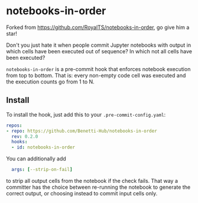 # notebooks-in-order

Forked from https://github.com/RoyalTS/notebooks-in-order, go give him a star!

Don't you just hate it when people commit Jupyter notebooks with output in which cells have been executed out of sequence? In which not all cells have been executed?

`notebooks-in-order` is a pre-commit hook that enforces notebook execution from top to bottom. That is: every non-empty code cell was executed and the execution counts go from 1 to N.

## Install

To install the hook, just add this to your `.pre-commit-config.yaml`:

```yaml
repos:
- repo: https://github.com/Benetti-Hub/notebooks-in-order
  rev: 0.2.0
  hooks:
  - id: notebooks-in-order
```

You can additionally add

```yaml
  args: [--strip-on-fail]
```

to strip all output cells from the notebook if the check fails. That way a committer has the choice between re-running the notebook to generate the correct output, or choosing instead to commit input cells only.
